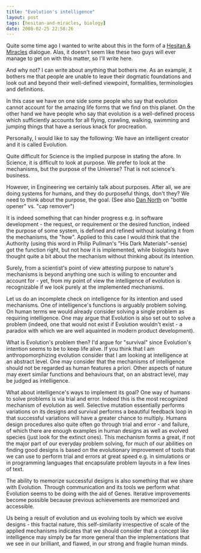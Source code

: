 ```yaml
---
title: "Evolution's intelligence"
layout: post
tags: [hesitan-and-miracles, biology]
date: 2008-02-25 22:58:26
---
```


Quite some time ago I wanted to write about this in the form of a [Hesitan & Miracles](/2007/06/08/mr-evolute/) dialogue. Alas, it doesn't seem like these two guys will ever manage to get on with this matter, so I'll write here.

And why not? I can write about anything that bothers me. As an example, it bothers me that people are unable to leave their dogmatic foundations and look out and beyond their well-defined viewpoint, formalities, terminologies and definitions.

In this case we have on one side some people who say that evolution cannot account for the amazing life forms that we find on this planet. On the other hand we have people who say that evolution is a well-defined process which sufficiently accounts for all flying, crawling, walking, swimming and jumping things that have a serious knack for procreation.

Personally, I would like to say the following: We have an intelligent creator and it is called Evolution.

Quite difficult for Science is the implied purpose in stating the afore. In Science, it is difficult to look at purpose. We prefer to look at the mechanisms, but the purpose of the Universe? That is not science's business.

However, in Engineering we certainly talk about purposes. After all, we are doing systems for humans, and they do purposeful things, don't they? We need to think about the purpose, the goal. (See also [Dan North](http://dannorth.net/2008/02/goal-oriented-vocabulary) on "bottle opener" vs. "cap remover")

It is indeed something that can hinder progress e.g. in software development - the request, or requirement or the desired function, indeed the purpose of some system, is defined and refined without isolating it from the mechanisms, the "how". Applied to this case I would think that the Authority (using this word in Philip Pullman's "His Dark Materials"-sense) got the function right, but not how it is implemented, while biologists have thought quite a bit about the mechanism without thinking about its intention. 

Surely, from a scientist's point of view attesting purpose to nature's mechanisms is beyond anything one such is willing to encounter and account for - yet, from my point of view the intelligence of evolution is recognizable if we look purely at the implemented mechanisms.

Let us do an incomplete check on intelligence for its intention and used mechanisms. One of intelligence's functions is arguably problem solving. On human terms we would already consider solving a single problem as requiring intelligence. 
One may argue that Evolution is also set out to solve a problem (indeed, one that would not exist if Evolution wouldn't exist - a paradox with which we are well aquainted in modern product development).

What is Evolution's problem then? I'd argue for "survival" since Evolution's intention seems to be to keep life alive. If you think that I am anthropomorphizing evolution consider that I am looking at intelligence at an abstract level. One may consider that the mechanisms of intelligence should not be regarded as human features a priori. Other aspects of nature may exert similar functions and behaviours that, on an abstract level, may be judged as intelligence.

What about intelligence's ways to implement its goal? One way of humans to solve problems is via trial and error. Indeed this is the most recognized mechanism of evolution as well. Selective mutation essentially performs variations on its designs and survival performs a beautiful feedback loop in that successful variations will have a greater chance to multiply.
Humans design procedures also quite often go through trial and error - and failure, of which there are enough examples in human designs as well as evolved species (just look for the extinct ones). This mechanism forms a great, if not the major part of our everyday problem solving, for much of our abilities on finding good designs is based on the evolutionary improvement of tools that we can use to perform trial and errors at great speed e.g. in simulations or in programming languages that encapsulate problem layouts in a few lines of text.

The ability to memorize successful designs is also something that we share with Evolution. Through communication and its tools we perform what Evolution seems to be doing with the aid of Genes. Iterative improvements become possible because previous achievements are memorized and accessible.

Us being a result of evolution and us evolving tools by which we evolve designs - this fractal nature, this self-similarity irrespective of scale of the applied mechanisms indicates that we should consider that a concept like intelligence may simply be far more general than the implementations that we see in our brilliant, and flawed, in our strong and fragile human minds.